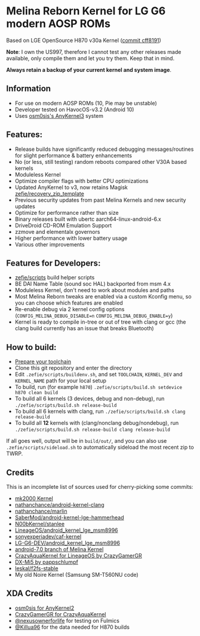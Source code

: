 # Melina Reborn Kernel for LG G6 modern AOSP ROMs

Based on LGE OpenSource H870 v30a Kernel ([commit cff8191](https://github.com/zefie/lge_g6_melina_kernel/tree/cff81912fd72dc07746be77663b6cba73ebd5938))

**Note**: I own the US997, therefore I cannot test any other releases made available,
only compile them and let you try them. Keep that in mind.

**Always retain a backup of your current kernel and system image**.

## Information

 * For use on modern AOSP ROMs (10, Pie may be unstable) 
 * Developer tested on HavocOS-v3.2 (Android 10)
 * Uses [osm0sis's AnyKernel3](https://forum.xda-developers.com/showthread.php?t=2670512) system

## Features:
 * Release builds have significantly reduced debugging messages/routines for slight performance & battery enhancements
 * No (or less, still testing) random reboots compared other V30A based kernels
 * Moduleless Kernel
 * Optimize compiler flags with better CPU optimizations
 * Updated AnyKernel to v3, now retains Magisk [zefie/recovery_zip_template](zefie/recovery_zip_template)
 * Previous security updates from past Melina Kernels and new security updates
 * Optimize for performance rather than size
 * Binary releases built with ubertc aarch64-linux-android-6.x
 * DriveDroid CD-ROM Emulation Support
 * zzmove and elementalx governors
 * Higher performance with lower battery usage
 * Various other improvements

## Features for Developers:
 * [zefie/scripts](zefie/scripts) build helper scripts
 * BE DAI Name Table (sound soc HAL) backported from msm 4.x
 * Moduleless Kernel, don't need to work about modules and paths
 * Most Melina Reborn tweaks are enabled via a custom Kconfig menu, so you can choose which features are enabled
 * Re-enable debug via 2 kernel config options (`CONFIG_MELINA_DEBUG_DISABLE=n` `CONFIG_MELINA_DEBUG_ENABLE=y`)
 * Kernel is ready to compile in-tree or out of tree with clang or gcc (the clang build currently has an issue that breaks Bluetooth)

## How to build:

 * [Prepare your toolchain](ubertc-guide.md)
 * Clone this git repository and enter the directory
 * Edit `.zefie/scripts/buildenv.sh`, and set `TOOLCHAIN`, `KERNEL_DEV` and `KERNEL_NAME` path for your local setup
 * To build, run (for example `h870`) `.zefie/scripts/build.sh setdevice h870 clean build`
 * To build all 6 kernels (3 devices, debug and non-debug), run `./zefie/scripts/build.sh release-build`
 * To build all 6 kernels with clang, run `./zefie/scripts/build.sh clang release-build`
 * To build all **12** kernels with (clang/nonclang debug/nondebug), run `./zefie/scripts/build.sh release-build clang release-build`

If all goes well, output will be in `build/out/`,
and you can also use `.zefie/scripts/sideload.sh` to automatically sideload the most recent zip to TWRP.

## Credits

 This is an incomplete list of sources used for cherry-picking some commits:

 * [mk2000 Kernel](https://github.com/LG-G6-DEV/android_kernel_lge_msm8996)
 * [nathanchance/android-kernel-clang](https://github.com/nathanchance/android-kernel-clang.git)
 * [nathanchance/marlin](https://github.com/nathanchance/marlin.git)
 * [SaberMod/android-kernel-lge-hammerhead](https://gitlab.com/SaberMod/android-kernel-lge-hammerhead)
 * [N00bKernel/stanlee](https://github.com/N00bKernel/stanlee.git)
 * [LineageOS/android_kernel_lge_msm8996](https://github.com/LineageOS/android_kernel_lge_msm8996)
 * [sonyexperiadev/caf-kernel](https://git.choose-a.name/sonyxperiadev/caf-kernel.git)
 * [LG-G6-DEV/android_kernel_lge_msm8996](https://github.com/LG-G6-DEV/android_kernel_lge_msm8996)
 * [android-7.0 branch of Melina Kernel](https://github.com/zefie/lge_g6_melina_kernel/tree/android-7.0)
 * [CrazyAquaKernel for LineageOS by CrazyGamerGR](https://github.com/CrazyGamerGR/CrazyAquaKernel-g5-g6-los-nougat)
 * [DX-Mi5 by pappschlumpf](https://github.com/pappschlumpf/DX-Mi5)
 * [leskal/f2fs-stable](https://github.com/leskal/f2fs-stable)
 * My old Noire Kernel (Samsung SM-T560NU code)

## XDA Credits

 * [osm0sis for AnyKernel2](https://forum.xda-developers.com/showthread.php?t=2670512)
 * [CrazyGamerGR for CrazyAquaKernel](https://forum.xda-developers.com/lg-g6/development/kernel-crazyaquakernel-t3661459)
 * [@nexusownerforlife](https://forum.xda-developers.com/member.php?u=6382322) for testing on Fulmics
 * [@Killua96](https://forum.xda-developers.com/member.php?u=4580019) for the data needed for H870 builds

